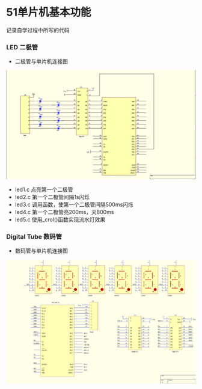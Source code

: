 # 51单片机基本功能
记录自学过程中所写的代码

### LED 二极管
- 二极管与单片机连接图
 <img src="https://github.com/HumerAssassin/HappyinC51/raw/master/ReadmeImage/s1.jpg">
 
- led1.c 点亮第一个二极管
- led2.c 第一个二极管间隔1s闪烁
- led3.c 调用函数，使第一个二极管间隔500ms闪烁
- led4.c 第一个二极管亮200ms，灭800ms
- led5.c 使用_crol()函数实现流水灯效果

### Digital Tube 数码管
- 数码管与单片机连接图
 <img src="https://github.com/HumerAssassin/HappyinC51/raw/master/readmeImage/s2.png">
